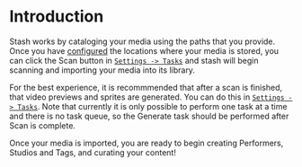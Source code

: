 # Introduction

Stash works by cataloging your media using the paths that you provide. Once you have [configured](/settings?tab=library) the locations where your media is stored, you can click the Scan button in [`Settings -> Tasks`](/settings?tab=tasks) and stash will begin scanning and importing your media into its library.

For the best experience, it is recommmended that after a scan is finished, that video previews and sprites are generated. You can do this in [`Settings -> Tasks`](/settings?tab=tasks). Note that currently it is only possible to perform one task at a time and there is no task queue, so the Generate task should be performed after Scan is complete.

Once your media is imported, you are ready to begin creating Performers, Studios and Tags, and curating your content!
